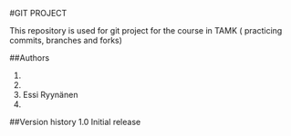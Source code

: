 #GIT PROJECT

This repository is used for git project for the course in TAMK ( practicing commits, branches and forks)

##Authors

1.
2.
3. Essi Ryynänen
4. 

##Version history
1.0 Initial release


